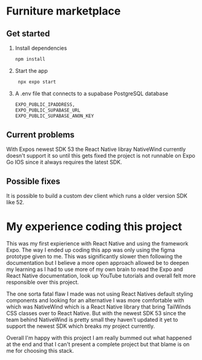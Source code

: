 # Furniture marketplace

## Get started

1. Install dependencies

   ```bash
   npm install
   ```

2. Start the app

   ```bash
    npx expo start
   ```

3. A .env file that connects to a supabase PostgreSQL database

   ```bash
   EXPO_PUBLIC_IPADDRESS,
   EXPO_PUBLIC_SUPABASE_URL
   EXPO_PUBLIC_SUPABASE_ANON_KEY
   ```  

## Current problems

With Expos newest SDK 53 the React Native libray NativeWind currently doesn't support it so until this gets
fixed the project is not runnable on Expo Go IOS since it always requires the latest SDK.

## Possible fixes

It is possible to build a custom dev client which runs a older version SDK like 52.

# My experience coding this project

This was my first expierience with React Native and using the framework Expo. The way I ended up coding this app was only using the figma prototype given to me. This was significantly slower then following the documentation but I believe a more open approach allowed be to deepen my learning as I had to use more of my own brain to read the Expo and React Native documentation, look up YouTube tutorials and overall felt more responsible over this project.

The one sorta fatal flaw I made was not using React Natives default styling components and looking for an alternative I was more comfortable with which was NativeWind which is a React Native library that bring TailWinds CSS classes over to React Native. But with the newest SDK 53 since the team behind NativeWind is pretty small they haven't updated it yet to support the newest SDK which breaks my project currently.

Overall I'm happy with this project I am really bummed out what happened at the end and that I can't present a complete project but that blame is on me for choosing this stack.



